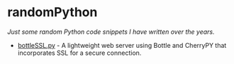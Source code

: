 randomPython
===========

*Just some random Python code snippets I have written over the years.*

+ [bottleSSL.py](https://github.com/Outlaw11A/randomPython/blob/master/bottleSSL.py) - A lightweight web server using Bottle and CherryPY that incorporates SSL for a secure connection. 
